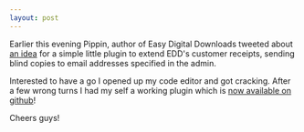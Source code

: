 ```yaml
---
layout: post
---
```


Earlier this evening Pippin, author of Easy Digital Downloads tweeted about [an idea](https://easydigitaldownloads.com/support/topic/send-a-copy-of-the-receipt-to-another-address/) for a simple little plugin to extend EDD's customer receipts, sending blind copies to email addresses specified in the admin.

Interested to have a go I opened up my code editor and got cracking. After a few wrong turns I had my self a working plugin which is [now available on github](https://github.com/studioromeo/edd-bcc)!

Cheers guys!